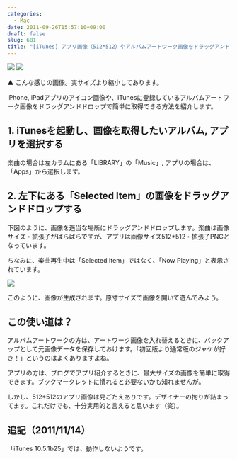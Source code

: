 ```yaml
---
categories:
  - Mac
date: 2011-09-26T15:57:10+09:00
draft: false
slug: 681
title: "[iTunes] アプリ画像（512*512）やアルバムアートワーク画像をドラッグアンドドロップで簡単に取得する"
---
```


![](/images/2011/09/0681_1.jpg) ![](/images/2011/09/0681_2.png)

▲ こんな感じの画像。実サイズより縮小してあります。

iPhone, iPadアプリのアイコン画像や、iTunesに登録しているアルバムアートワーク画像をドラッグアンドドロップで簡単に取得できる方法を紹介します。

## 1. iTunesを起動し、画像を取得したいアルバム, アプリを選択する

楽曲の場合は左カラムにある「LIBRARY」の「Music」, アプリの場合は、「Apps」から選択します。

## 2. 左下にある「Selected Item」の画像をドラッグアンドドロップする

下図のように、画像を適当な場所にドラッグアンドドロップします。楽曲は画像サイズ・拡張子がばらばらですが、アプリは画像サイズ512*512・拡張子PNGとなっています。

ちなみに、楽曲再生中は「Selected Item」ではなく、「Now Playing」と表示されています。

![](/images/2011/09/0681_3.png)

このように、画像が生成されます。原寸サイズで画像を開いて遊んでみよう。

## この使い道は？

アルバムアートワークの方は、アートワーク画像を入れ替えるときに、バックアップとして元画像データを保存しておけます。「初回版より通常版のジャケが好き！」というのはよくありますよね。

アプリの方は、ブログでアプリ紹介するときに、最大サイズの画像を簡単に取得できます。ブックマークレットに慣れると必要ないかも知れませんが。

しかし、512*512のアプリ画像は見ごたえありです。デザイナーの拘りが詰まってます。これだけでも、十分実用的と言えると思います（笑）。

## 追記（2011/11/14）

「iTunes 10.5.1b25」では、動作しないようです。
